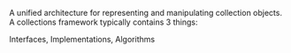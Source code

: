 A unified architecture for representing and manipulating collection objects. A collections framework typically contains 3 things:

Interfaces, Implementations, Algorithms